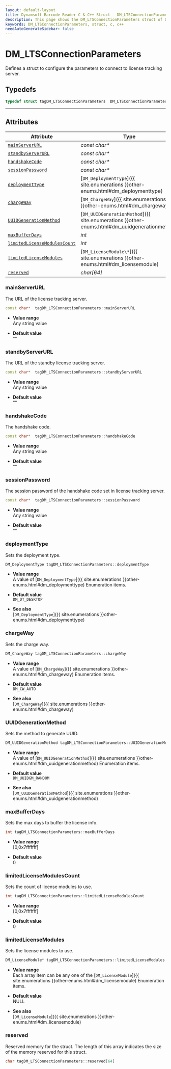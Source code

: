 ```yaml
---
layout: default-layout
title: Dynamsoft Barcode Reader C & C++ Struct - DM_LTSConnectionParameters
description: This page shows the DM_LTSConnectionParameters struct of Dynamsoft Barcode Reader for C & C++ Language.
keywords: DM_LTSConnectionParameters, struct, c, c++
needAutoGenerateSidebar: false
---
```



# DM_LTSConnectionParameters
Defines a struct to configure the parameters to connect to license tracking server.  

## Typedefs

```cpp
typedef struct tagDM_LTSConnectionParameters  DM_LTSConnectionParameters
```

---

## Attributes
    
| Attribute | Type |
|---------- | ---- |
| [`mainServerURL`](#mainserverurl) | *const char\** |
| [`standbyServerURL`](#standbyserverurl) | *const char\** |
| [`handshakeCode`](#handshakecode) | *const char\** |
| [`sessionPassword`](#sessionpassword) | *const char\** |
| [`deploymentType`](#deploymenttype) | [`DM_DeploymentType`]({{ site.enumerations }}other-enums.html#dm_deploymenttype) |
| [`chargeWay`](#chargeway) | [`DM_ChargeWay`]({{ site.enumerations }}other-enums.html#dm_chargeway) |
| [`UUIDGenerationMethod`](#uuidgenerationmethod) | [`DM_UUIDGenerationMethod`]({{ site.enumerations }}other-enums.html#dm_uuidgenerationmethod) |
| [`maxBufferDays`](#maxbufferdays) | *int* |
| [`limitedLicenseModulesCount`](#limitedlicensemodulescount) | *int* |
| [`limitedLicenseModules`](#limitedlicensemodules) | [`DM_LicenseModule\*`]({{ site.enumerations }}other-enums.html#dm_licensemodule) |
| [`reserved`](#reserved) | *char\[64\]* |


### mainServerURL
The URL of the license tracking server.
```cpp
const char*  tagDM_LTSConnectionParameters::mainServerURL
```
- **Value range**   
    Any string value   
      
- **Default value**   
    ""

### standbyServerURL
The URL of the standby license tracking server.
```cpp
const char*  tagDM_LTSConnectionParameters::standbyServerURL
```
- **Value range**   
    Any string value   
      
- **Default value**   
    ""

### handshakeCode
The handshake code.
```cpp
const char*  tagDM_LTSConnectionParameters::handshakeCode
```
- **Value range**   
    Any string value   
      
- **Default value**   
    ""

### sessionPassword
The session password of the handshake code set in license tracking server.
```cpp
const char*  tagDM_LTSConnectionParameters::sessionPassword
```
- **Value range**   
    Any string value   
      
- **Default value**   
    ""

### deploymentType
Sets the deployment type.
```cpp
DM_DeploymentType tagDM_LTSConnectionParameters::deploymentType
```
- **Value range**   
    A value of [`DM_DeploymentType`]({{ site.enumerations }}other-enums.html#dm_deploymenttype) Enumeration items.
      
- **Default value**   
    `DM_DT_DESKTOP`
    
- **See also**  
    [`DM_DeploymentType`]({{ site.enumerations }}other-enums.html#dm_deploymenttype)
      

### chargeWay
Sets the charge way.
```cpp
DM_ChargeWay tagDM_LTSConnectionParameters::chargeWay
```
- **Value range**   
    A value of [`DM_ChargeWay`]({{ site.enumerations }}other-enums.html#dm_chargeway) Enumeration items.
      
- **Default value**   
    `DM_CW_AUTO`
    
- **See also**  
    [`DM_ChargeWay`]({{ site.enumerations }}other-enums.html#dm_chargeway)
      

### UUIDGenerationMethod
Sets the method to generate UUID.
```cpp
DM_UUIDGenerationMethod tagDM_LTSConnectionParameters::UUIDGenerationMethod
```
- **Value range**   
    A value of [`DM_UUIDGenerationMethod`]({{ site.enumerations }}other-enums.html#dm_uuidgenerationmethod) Enumeration items.
      
- **Default value**   
    `DM_UUIDGM_RANDOM`
    
- **See also**  
    [`DM_UUIDGenerationMethod`]({{ site.enumerations }}other-enums.html#dm_uuidgenerationmethod)
      

### maxBufferDays
Sets the max days to buffer the license info.
```cpp
int tagDM_LTSConnectionParameters::maxBufferDays
```
- **Value range**   
    [0,0x7fffffff]   
      
- **Default value**   
    0

### limitedLicenseModulesCount
Sets the count of license modules to use.
```cpp
int tagDM_LTSConnectionParameters::limitedLicenseModulesCount
```
- **Value range**   
    [0,0x7fffffff]   
      
- **Default value**   
    0

### limitedLicenseModules
Sets the license modules to use.
```cpp
DM_LicenseModule* tagDM_LTSConnectionParameters::limitedLicenseModules
```
- **Value range**   
    Each array item can be any one of the [`DM_LicenseModule`]({{ site.enumerations }}other-enums.html#dm_licensemodule) Enumeration items.
      
- **Default value**   
    NULL
    
- **See also**  
    [`DM_LicenseModule`]({{ site.enumerations }}other-enums.html#dm_licensemodule)
      

### reserved
Reserved memory for the struct. The length of this array indicates the size of the memory reserved for this struct.
```cpp
char tagDM_LTSConnectionParameters::reserved[64]
```
